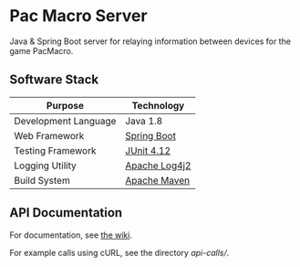 # Pac Macro Server

Java & Spring Boot server for relaying information between devices for the game PacMacro.

## Software Stack

| Purpose | Technology |
| --- | --- |
| Development Language | Java 1.8 |
| Web Framework | [Spring Boot](http://projects.spring.io/spring-boot/) |
| Testing Framework | [JUnit 4.12](http://junit.org/junit4/) |
| Logging Utility | [Apache Log4j2](http://logging.apache.org/log4j/2.x/) |
| Build System | [Apache Maven](https://maven.apache.org/) |

## API Documentation

For documentation, see [the wiki](https://github.com/pacmacro/pm-server/wiki/API-Documentation).

For example calls using cURL, see the directory *api-calls/*.
